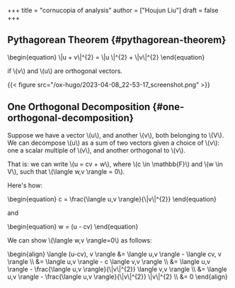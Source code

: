 +++
title = "cornucopia of analysis"
author = ["Houjun Liu"]
draft = false
+++

## Pythagorean Theorem {#pythagorean-theorem}

\begin{equation}
\\|u + v\\|^{2} = \\|u \\|^{2} + \\|v\\|^{2}
\end{equation}

if \\(v\\) and \\(u\\) are orthogonal vectors.

{{< figure src="/ox-hugo/2023-04-08_22-53-17_screenshot.png" >}}


## One Orthogonal Decomposition {#one-orthogonal-decomposition}

Suppose we have a vector \\(u\\), and another \\(v\\), both belonging to \\(V\\). We can decompose \\(u\\) as a sum of two vectors given a choice of \\(v\\): one a scalar multiple of \\(v\\), and another orthogonal to \\(v\\).

That is: we can write \\(u = cv + w\\), where \\(c \in \mathbb{F}\\) and \\(w \in V\\), such that \\(\langle w,v \rangle = 0\\).

Here's how:

\begin{equation}
c = \frac{\langle u,v \rangle}{\\|v\\|^{2}}
\end{equation}

and

\begin{equation}
w = (u - cv)
\end{equation}

We can show \\(\langle w,v \rangle=0\\) as follows:

\begin{align}
\langle (u-cv), v \rangle &= \langle u,v \rangle - \langle cv, v \rangle  \\\\
&= \langle u,v \rangle - c \langle v,v \rangle \\\\
&= \langle u,v \rangle - \frac{\langle u,v \rangle}{\\|v\\|^{2}} \langle v,v \rangle  \\\\
&= \langle u,v \rangle - \frac{\langle u,v \rangle}{\\|v\\|^{2}} \\|v\\|^{2}  \\\\
&= 0
\end{align}
